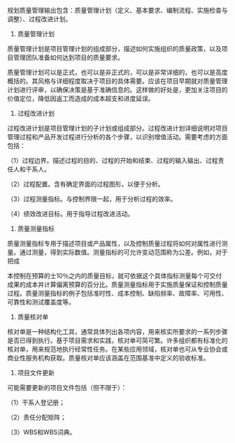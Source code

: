 
规划质量管理输出包含：质量管理计划（定义、基本要求、编制流程、实施检查与调整）、过程改进计划。

1. 质量管理计划

质量管理计划是项目管理计划的组成部分，描述如何实施组织的质量政策，以及项目管理团队准备如何达到项目的质量要求。

质量管理计划可以是正式，也可以是非正式的，可以是非常详细的，也可以是高度概括的。其风格与详细程度取决于项目的具体需要。应该在项目早期就对质量管理计划进行评审，以确保决策是基于准确信息的。这样做的好处是，更加关注项目的价值定位，降低因返工而造成的成本超支和进度延误。

1. 过程改进计划

过程改进计划是项目管理计划的子计划或组成部分。过程改进计划详细说明对项目管理过程和产品开发过程进行分析的各个步骤，以识别增值活动。需要考虑的方面包括：

（1）过程边界。描述过程的目的、过程的开始和结束、过程的输入输出、过程责任人和干系人。

（2）过程配置。含有确定界面的过程图形，以便于分析。

（3）过程测量指标。与控制界限一起，用于分析过程的效率。

（4）绩效改进目标。用于指导过程改进活动。

1. 质量测量指标

质量测量指标专用于描述项目或产品属性，以及控制质量过程将如何对属性进行测量。通过测量，得到实际数值。测量指标的可允许变动范围称为公差。例如，对于把成

本控制在预算的士10％之内的质量目标，就可依据这个具体指标测量每个可交付成果的成本并计算偏离预算的百分比。质量测量指标用于实施质量保证和控制质量过程。质量测量指标的例子包括准时性、成本控制、缺陷频率、故障率、可用性、可靠性和测试覆盖度等。

1. 质量核对单

核对单是一种结构化工具，通常具体列出各项内容，用来核实所要求的一系列步骤是否已得到执行。基于项目需求和实践，核对单可简可繁。许多组织都有标准化的核对单，用来规范地执行经常性任务。在某些应用领域，核对单也可从专业协会或商业性服务机构获取。质量核对单应该涵盖在范围基准中定义的验收标准。

1. 项目文件更新

可能需要更新的项目文件包括（但不限于）：

（1）干系人登记册；

（2）责任分配矩阵；

（3）WBS和WBS词典。
